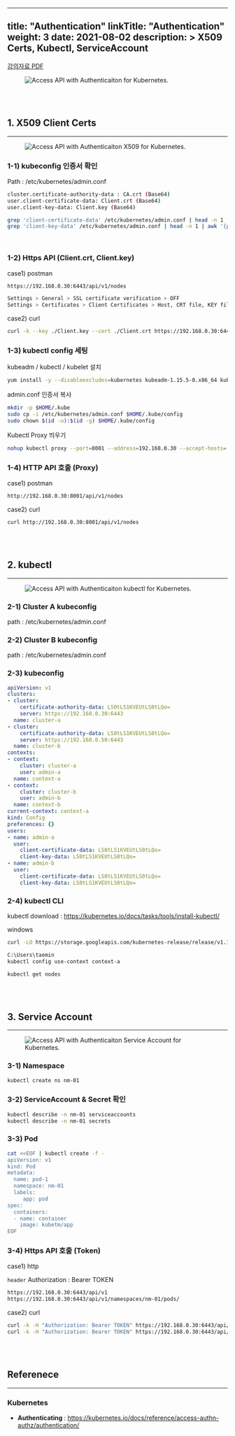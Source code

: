 
---
title: "Authentication"
linkTitle: "Authentication"
weight: 3
date: 2021-08-02
description: > 
  X509 Certs, Kubectl, ServiceAccount
---

<div class="mx-auto">
	<a class="btn btn-lg btn-secondary mr-3 mb-4" href="/documents/intermediate/Authentication.pdf" download>
		강의자료 PDF <i class="fas fa-download ml-2"></i>
	</a>
</div>

<figure>
  <img src="/img/practice/intermediate/Access API with Authenticaiton for Kubernetes.jpg"
       alt="Access API with Authenticaiton for Kubernetes."
       class="mt-3 mb-3 border border-info rounded" />
</figure>


<br/>
<br/>

## 1. X509 Client Certs
---


<figure>
  <img src="/img/practice/intermediate/Access API with Authenticaiton X509 for Kubernetes.jpg"
       alt="Access API with Authenticaiton X509 for Kubernetes."
       class="mt-3 mb-3 border border-info rounded" />
</figure>

### 1-1) kubeconfig 인증서 확인

Path : /etc/kubernetes/admin.conf

```sh
cluster.certificate-authority-data : CA.crt (Base64)
user.client-certificate-data: Client.crt (Base64)
user.client-key-data: Client.key (Base64)
```

```sh
grep 'client-certificate-data' /etc/kubernetes/admin.conf | head -n 1 | awk '{print $2}' | base64 -d
grep 'client-key-data' /etc/kubernetes/admin.conf | head -n 1 | awk '{print $2}' | base64 -d
```

<br/>

### 1-2) Https API (Client.crt, Client.key)

case1) postman

```sh
https://192.168.0.30:6443/api/v1/nodes
```

```sh
Settings > General > SSL certificate verification > OFF
Settings > Certificates > Client Certificates > Host, CRT file, KEY file
```

case2) curl

```sh
curl -k --key ./Client.key --cert ./Client.crt https://192.168.0.30:6443/api/v1/nodes
```


### 1-3) kubectl config 세팅

kubeadm / kubectl / kubelet 설치

```sh
yum install -y --disableexcludes=kubernetes kubeadm-1.15.5-0.x86_64 kubectl-1.15.5-0.x86_64 kubelet-1.15.5-0.x86_64
```

admin.conf 인증서 복사

```sh
mkdir -p $HOME/.kube
sudo cp -i /etc/kubernetes/admin.conf $HOME/.kube/config
sudo chown $(id -u):$(id -g) $HOME/.kube/config
```

Kubectl Proxy 띄우기

```sh
nohup kubectl proxy --port=8001 --address=192.168.0.30 --accept-hosts='^*$' >/dev/null 2>&1 &
```

### 1-4) HTTP API 호출 (Proxy)


case1) postman 

```sh
http://192.168.0.30:8001/api/v1/nodes
```

case2) curl

```sh
curl http://192.168.0.30:8001/api/v1/nodes
```

<br/>
<br/>


## 2. kubectl

---

<figure>
  <img src="/img/practice/intermediate/Access API with Authenticaiton kubectl for Kubernetes.jpg"
       alt="Access API with Authenticaiton kubectl for Kubernetes."
       class="mt-3 mb-3 border border-info rounded" />
</figure>


### 2-1) Cluster A kubeconfig
path : /etc/kubernetes/admin.conf


### 2-2) Cluster B kubeconfig
path : /etc/kubernetes/admin.conf


### 2-3) kubeconfig
```yaml
apiVersion: v1
clusters:
- cluster:
    certificate-authority-data: LS0tLS1KVEUtLS0tLQo=
    server: https://192.168.0.30:6443
  name: cluster-a
- cluster:
    certificate-authority-data: LS0tLS1KVEUtLS0tLQo=
    server: https://192.168.0.50:6443
  name: cluster-b
contexts:
- context:
    cluster: cluster-a
    user: admin-a
  name: context-a
- context:
    cluster: cluster-b
    user: admin-b
  name: context-b
current-context: context-a
kind: Config
preferences: {}
users:
- name: admin-a
  user:
    client-certificate-data: LS0tLS1KVEUtLS0tLQo=
    client-key-data: LS0tLS1KVEUtLS0tLQo=
- name: admin-b
  user:
    client-certificate-data: LS0tLS1KVEUtLS0tLQo=
    client-key-data: LS0tLS1KVEUtLS0tLQo=
```

### 2-4) kubectl CLI

kubectl download : 
https://kubernetes.io/docs/tasks/tools/install-kubectl/

windows

```sh
curl -LO https://storage.googleapis.com/kubernetes-release/release/v1.18.0/bin/windows/amd64/kubectl.exe
```

```sh
C:\Users\taemin
kubectl config use-context context-a
```

```sh
kubectl get nodes
```

<br/>
<br/>




## 3. Service Account

---

<figure>
  <img src="/img/practice/intermediate/Access API with Authenticaiton Service Account for Kubernetes.jpg"
       alt="Access API with Authenticaiton Service Account for Kubernetes."
       class="mt-3 mb-3 border border-info rounded" />
</figure>



### 3-1) Namespace
```sh
kubectl create ns nm-01
```

### 3-2) ServiceAccount & Secret 확인
```sh
kubectl describe -n nm-01 serviceaccounts
kubectl describe -n nm-01 secrets
```

### 3-3) Pod
```sh
cat <<EOF | kubectl create -f -
apiVersion: v1
kind: Pod
metadata:
  name: pod-1
  namespace: nm-01
  labels:
     app: pod
spec:
  containers:
  - name: container
    image: kubetm/app
EOF
```


### 3-4) Https API 호출 (Token)

case1) http

`header` Authorization : Bearer TOKEN

```sh
https://192.168.0.30:6443/api/v1
https://192.168.0.30:6443/api/v1/namespaces/nm-01/pods/
```

case2) curl

```sh
curl -k -H "Authorization: Bearer TOKEN" https://192.168.0.30:6443/api/v1
curl -k -H "Authorization: Bearer TOKEN" https://192.168.0.30:6443/api/v1/namespaces/nm-01/pods/
```



<br/>
<br/>





## Referenece
---
### __Kubernetes__
  - __Authenticating__ : <https://kubernetes.io/docs/reference/access-authn-authz/authentication/>
